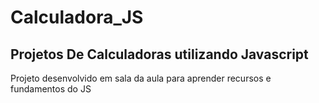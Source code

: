 # Calculadora_JS
<h2> Projetos De Calculadoras utilizando Javascript </h2>
Projeto desenvolvido em sala da aula para aprender recursos e fundamentos do JS  
